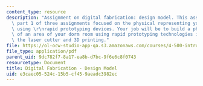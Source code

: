 ```yaml
---
content_type: resource
description: "Assignment on digital fabrication: design model. This assignment is\
  \ part 1 of three assignments focused on the physical representing your CAD models\
  \ using \r\nrapid prototyping devices. Your job will be to build a physical model\
  \ of an area of your dorm room using rapid prototyping technologies in this case\
  \ the laser cutter and 3D printing."
file: https://ol-ocw-studio-app-qa.s3.amazonaws.com/courses/4-500-introduction-to-design-computing-fall-2008/e3caec05524c15b5cf459aeadc3982ec_assn7.pdf
file_type: application/pdf
parent_uid: 9dc782f7-8a17-ea8b-d7bc-9f6e6c8f0743
resourcetype: Document
title: Digital Fabrication - Design Model
uid: e3caec05-524c-15b5-cf45-9aeadc3982ec
---
```

